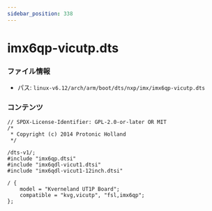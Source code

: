```yaml
---
sidebar_position: 338
---
```

# imx6qp-vicutp.dts

### ファイル情報

- パス: `linux-v6.12/arch/arm/boot/dts/nxp/imx/imx6qp-vicutp.dts`

### コンテンツ

```dts
// SPDX-License-Identifier: GPL-2.0-or-later OR MIT
/*
 * Copyright (c) 2014 Protonic Holland
 */

/dts-v1/;
#include "imx6qp.dtsi"
#include "imx6qdl-vicut1.dtsi"
#include "imx6qdl-vicut1-12inch.dtsi"

/ {
	model = "Kverneland UT1P Board";
	compatible = "kvg,vicutp", "fsl,imx6qp";
};

```
